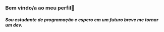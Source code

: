 ### Bem vindo/a ao meu perfil👋

##### Sou estudante de programação e espero em um futuro breve me tornar um dev.
